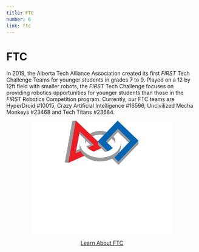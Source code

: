 ```yaml
---
title: FTC
number: 6
link: ftc
---
```

<div class="col-md-8">
    <h1>FTC</h1>
    <p>
        In 2019, the Alberta Tech Alliance Association created its first <i>FIRST</i> Tech Challenge Teams for younger students in grades 7 to 9. Played on a 12 by 12ft field with smaller robots, the <i>FIRST</i> Tech Challenge focuses on providing robotics opportunities for younger students than those in the <i>FIRST</i> Robotics Competition program. Currently, our FTC teams are HyperDroid #10015, Crazy Artificial Intelligence #16596, Uncivilized Mecha Monkeys #23468 and Tech Titans #23684.
    </p>
</div>
<div class="col-md-4" style="justify-content: center; display: flex; align-items: center;">
    <img class="img-fluid" style="width: 75%" src="/resources/img/ftc.png">
</div>
<div style="text-align: center; margin-top: 15px" class="col-12">
    <a class="ftcButton" href="/firsttechchallenge">Learn About FTC</a>
</div>
